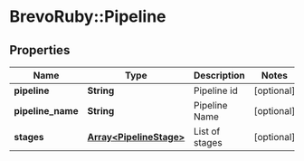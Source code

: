 # BrevoRuby::Pipeline

## Properties
Name | Type | Description | Notes
------------ | ------------- | ------------- | -------------
**pipeline** | **String** | Pipeline id | [optional] 
**pipeline_name** | **String** | Pipeline Name | [optional] 
**stages** | [**Array&lt;PipelineStage&gt;**](PipelineStage.md) | List of stages | [optional] 


